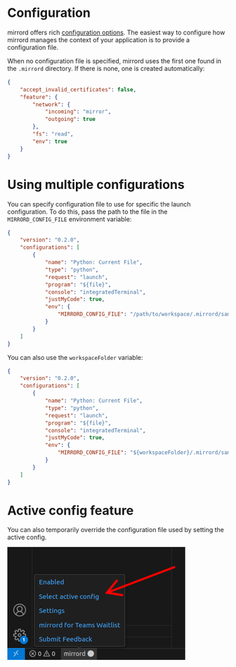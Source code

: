 # Configuration

mirrord offers rich [configuration options](https://mirrord.dev/docs/reference/configuration/). The easiest way to configure how mirrord manages the context of your application is to provide a configuration file.

When no configuration file is specified, mirrord uses the first one found in the `.mirrord` directory. If there is none, one is created automatically:

```json
{
    "accept_invalid_certificates": false,
    "feature": {
        "network": {
            "incoming": "mirror",
            "outgoing": true
        },
        "fs": "read",
        "env": true
    }
}
```

# Using multiple configurations

You can specify configuration file to use for specific the launch configuration. To do this, pass the path to the file in the `MIRRORD_CONFIG_FILE` environment variable:

```json
{
    "version": "0.2.0",
    "configurations": [
        {
            "name": "Python: Current File",
            "type": "python",
            "request": "launch",
            "program": "${file}",
            "console": "integratedTerminal",
            "justMyCode": true,
            "env": {
                "MIRRORD_CONFIG_FILE": "/path/to/workspace/.mirrord/sample_mirrord.json"
            }
        }
    ]
}
```

You can also use the `workspaceFolder` variable:

```json
{
    "version": "0.2.0",
    "configurations": [
        {
            "name": "Python: Current File",
            "type": "python",
            "request": "launch",
            "program": "${file}",
            "console": "integratedTerminal",
            "justMyCode": true,
            "env": {
                "MIRRORD_CONFIG_FILE": "${workspaceFolder}/.mirrord/sample_mirrord.json"
            }
        }
    ]
}
```

# Active config feature

You can also temporarily override the configuration file used by setting the active config.

![active config](./active_config.png)
